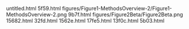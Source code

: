 untitled.html
5f59.html
figures/Figure1-MethodsOverview-2/Figure1-MethodsOverview-2.png
9b7f.html
figures/Figure2Beta/Figure2Beta.png
15682.html
32fd.html
1562e.html
17fe5.html
13f0c.html
5b03.html
